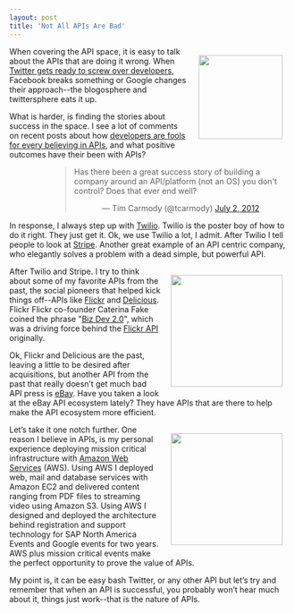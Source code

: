 ```yaml
---
layout: post
title: 'Not All APIs Are Bad'
---
```

<p><a title="Twitter" href="http://www.twitter.com/" target="_blank"><img style="padding: 15px;" src="http://kinlane-productions.s3.amazonaws.com/twitter/twitter-bird-blue-on-white.png" alt="" width="150" align="right" /></a></p>
<p>When covering the API space, it is easy to talk about the APIs that are doing it wrong.  When <a title="Twitter gets ready to screw over developrs" href="https://dev.twitter.com/blog/delivering-consistent-twitter-experience">Twitter gets ready to screw over developers</a>, Facebook breaks something or Google changes their approach--the blogosphere and twittersphere eats it up.</p>
<p>What is harder, is finding the stories about success in the space.  I see a lot of comments on recent posts about how <a title="developers are fools for believing in APIs" href="http://news.ycombinator.com/item?id=4177151">developers are fools for every believing in APIs</a>, and what positive outcomes have their been with APIs?</p>
<blockquote class="twitter-tweet" style="margin-left: 100px;">
<p>Has there been a great success story of building a company around an API/platform (not an OS) you don't control? Does that ever end well?</p>
<div style="padding-left: 50px;">&mdash; Tim Carmody (@tcarmody) <a href="https://twitter.com/tcarmody/status/219594099987197953">July 2, 2012</a></div>
</blockquote>
<script src="http://platform.twitter.com/widgets.js"></script>
<p>In response, I always step up with <a title="Twilio" href="http://www.twilio.com/">Twilio</a>.  Twilio is the poster boy of how to do it right.  They just get it.  Ok, we use Twilio a lot, I admit.  After Twilio I tell people to look at <a title="Stripe" href="https://stripe.com/">Stripe</a>.  Another great example of an API centric company, who elegantly solves a problem with a dead simple, but powerful API.</p>
<p><a title="Flickr" href="http://www.flickr.com/" target="_blank"><img style="padding: 15px;" src="http://kinlane-productions.s3.amazonaws.com/flickr.jpg" alt="" width="200" align="right" /></a></p>
<p>After Twilio and Stripe.  I try to think about some of my favorite APIs from the past, the social pioneers that helped kick things off--APIs like <a title="Flickr" href="http://www.flickr.com/">Flickr</a> and <a title="Delicious" href="http://delicious.com/">Delicious</a>.  Flickr Flickr co-founder Caterina Fake coined the phrase "<a title="Biz Dev 2.0" href="http://apievangelist.com/2010/10/07/biz-dev-2-0/">Biz Dev 2.0</a>", which was a driving force behind the <a title="Flickr API" href="http://www.flickr.com/services/api/">Flickr API</a> originally.</p>
<p>Ok, Flickr and Delicious are the past, leaving a little to be desired after acquisitions, but another API from the past that really doesn&rsquo;t get much bad API press is <a title="eBay" href="http://developer.ebay.com/common/api/">eBay</a>.  Have you taken a look at the eBay API ecosystem lately?  They have APIs that are there to help make the API ecosystem more efficient.</p>
<p><a title="Amazon Web Services" href="http://aws.amazon.com/" target="_blank"><img style="padding: 15px;" src="http://kinlane-productions.s3.amazonaws.com/AWS_LOGO_CMYK.jpg" alt="" width="200" align="right" /></a></p>
<p>Let&rsquo;s take it one notch further.  One reason I believe in APIs, is my personal experience deploying mission critical infrastructure with <a title="Amazon Web Services" href="http://aws.amazon.com/">Amazon Web Services</a> (AWS).  Using AWS I deployed web, mail and database services with Amazon EC2 and delivered content ranging from PDF files to streaming video using Amazon S3.  Using AWS I designed and deployed the architecture behind registration and support technology for SAP North America Events and Google events for two years.  AWS plus mission critical events make the perfect opportunity to prove the value of APIs.</p>
<p>My point is, it can be easy bash Twitter, or any other API but let&rsquo;s try and remember that when an API is successful, you probably won&rsquo;t hear much about it, things just work--that is the nature of APIs.</p>